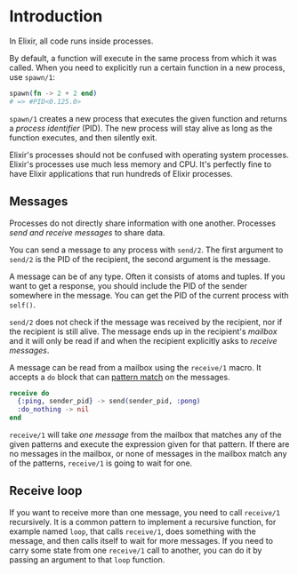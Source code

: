 # Introduction

In Elixir, all code runs inside processes.

By default, a function will execute in the same process from which it was called. When you need to explicitly run a certain function in a new process, use `spawn/1`:

```elixir
spawn(fn -> 2 + 2 end)
# => #PID<0.125.0>
```

`spawn/1` creates a new process that executes the given function and returns a _process identifier_ (PID). The new process will stay alive as long as the function executes, and then silently exit.

Elixir's processes should not be confused with operating system processes. Elixir's processes use much less memory and CPU. It's perfectly fine to have Elixir applications that run hundreds of Elixir processes.

## Messages

Processes do not directly share information with one another. Processes _send and receive messages_ to share data.

You can send a message to any process with `send/2`. The first argument to `send/2` is the PID of the recipient, the second argument is the message.

A message can be of any type. Often it consists of atoms and tuples. If you want to get a response, you should include the PID of the sender somewhere in the message. You can get the PID of the current process with `self()`.

`send/2` does not check if the message was received by the recipient, nor if the recipient is still alive. The message ends up in the recipient's _mailbox_ and it will only be read if and when the recipient explicitly asks to _receive messages_.

A message can be read from a mailbox using the `receive/1` macro. It accepts a `do` block that can [pattern match][exercism-pattern-matching] on the messages.

```elixir
receive do
  {:ping, sender_pid} -> send(sender_pid, :pong)
  :do_nothing -> nil
end
```

`receive/1` will take _one message_ from the mailbox that matches any of the given patterns and execute the expression given for that pattern. If there are no messages in the mailbox, or none of messages in the mailbox match any of the patterns, `receive/1` is going to wait for one.

## Receive loop

If you want to receive more than one message, you need to call `receive/1` recursively. It is a common pattern to implement a recursive function, for example named `loop`, that calls `receive/1`, does something with the message, and then calls itself to wait for more messages. If you need to carry some state from one `receive/1` call to another, you can do it by passing an argument to that `loop` function.

[exercism-pattern-matching]: https://exercism.org/tracks/elixir/concepts/pattern-matching
